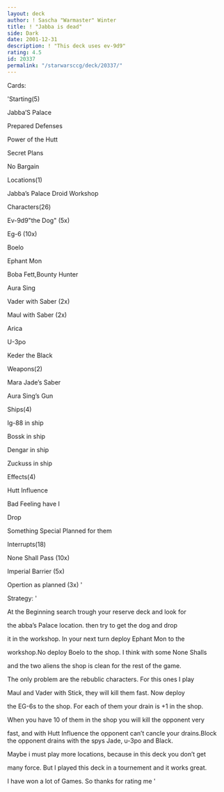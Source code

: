 ```yaml
---
layout: deck
author: ! Sascha "Warmaster" Winter
title: ! "Jabba is dead"
side: Dark
date: 2001-12-31
description: ! "This deck uses ev-9d9"
rating: 4.5
id: 20337
permalink: "/starwarsccg/deck/20337/"
---
```

Cards: 

'Starting(5)


Jabba’S Palace

Prepared Defenses

Power of the Hutt

Secret Plans

No Bargain


Locations(1)


Jabba’s Palace Droid Workshop


Characters(26)


Ev-9d9"the Dog" (5x)

Eg-6  (10x)

Boelo

Ephant Mon

Boba Fett,Bounty Hunter

Aura Sing

Vader with Saber (2x)

Maul with Saber (2x)

Arica

U-3po

Keder the Black


Weapons(2)


Mara Jade’s Saber                            

Aura Sing’s Gun                                   


Ships(4)


Ig-88 in ship

Bossk in ship

Dengar in ship

Zuckuss in ship


Effects(4)


Hutt Influence

Bad Feeling have I

Drop

Something Special Planned for them


Interrupts(18)


None Shall Pass (10x)

Imperial Barrier (5x)

Opertion as planned (3x) '

Strategy: '

At the Beginning search trough your reserve deck and look for 

the abba’s Palace location. then try to get the dog and drop 

it in the workshop. In your next turn deploy Ephant Mon to the

workshop.No deploy Boelo to the shop. I think with some None Shalls

and the two aliens the shop is clean for the rest of the game.

The only problem are the rebublic characters. For this ones I play

Maul and Vader with Stick, they will kill them fast. Now deploy 

the EG-6s to the shop. For each of them your drain is +1 in the shop.

When you have 10 of them in the shop you will kill the opponent very 

fast, and with Hutt Influence the opponent can’t cancle your drains.Block the opponent drains with the spys Jade, u-3po and Black.

Maybe i must play more locations, because in this deck you don’t get 

many force. But I played this deck in a tournement and it works great.

I have won a lot of Games. So thanks for rating me    '
